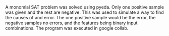 A monomial SAT problem was solved using pyeda. Only one positive sample was given and the rest are negative. This was used to simulate a way to find the causes of and error. The one positive sample would be the error, the negative samples no errors, and the features being binary input combinations. The program was executed in google collab.
